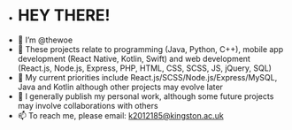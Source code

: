 - # HEY THERE!
- 👋 I’m @thewoe
- 👀 These projects relate to programming (Java, Python, C++), mobile app development (React Native, Kotlin, Swift) and web development (React.js, Node.js, Express, PHP, HTML, CSS, SCSS, JS, jQuery, SQL)
- 🌱 My current priorities include React.js/SCSS/Node.js/Express/MySQL, Java and Kotlin although other projects may evolve later
- 💞️ I generally publish my personal work, although some future projects may involve collaborations with others
- 📫 To reach me, please email: k2012185@kingston.ac.uk

<!---
thewoe/thewoe is a ✨ special ✨ repository because its `README.md` (this file) appears on your GitHub profile.
You can click the Preview link to take a look at your changes.
--->
